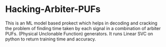 # Hacking-Arbiter-PUFs

This is an ML model based prokect which helps in decoding and cracking the problem of finding time taken by each signal in a combination of arbiter PUFs. (Physical Unclonable Function) generators. It runs Linear SVC on python to return training time and accuracy.
